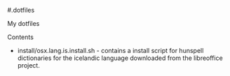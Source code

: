 #.dotfiles


My dotfiles

Contents

* install/osx.lang.is.install.sh - contains a install script for hunspell dictionaries for the icelandic language downloaded from the libreoffice project.
